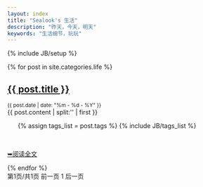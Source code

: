 ```yaml
---
layout: index
title: "Sealook's 生活"
description: "昨天，今天，明天"
keywords: "生活细节，玩玩"
---
```

{% include JB/setup %}

<div id="content">
    <article id="post_list">
      {% for post in site.categories.life %}
	        <section class="post">
		          <h2><a href="{{ BASE_PATH }}{{ post.url }}" class="title">{{ post.title }}</a></h2>
		          <small class="meta">{{ post.date | date: "%m - %d - %Y" }}</small>
		        <div class="content">
		        	 {{ post.content | split:'<!--break-->' | first }}
		        </div>
		    	<!-- 标签 -->
		        <ul class="tag_box inline">
		      		{% assign tags_list = post.tags %}
		      		{% include JB/tags_list %}
		      	</ul>
		      	<br/>
		      	<!-- readmore按钮 -->
		        <p class="preadmore"><a href="{{ BASE_PATH }}{{ post.url }}" alt="Read More" class="readmore"><span>&#10149;</span>阅读全文</a></p>
        	</section>
      {% endfor %}
    </article>
</div>

<!--分页器-->
<div id="pagination">
  第1页/共1页 前一页 1 后一页
</div>


<script type="text/javascript">
	showCurrentItem(document.getElementById("menu-item-life"));
</script>